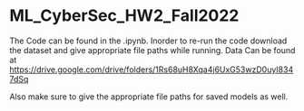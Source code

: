 # ML_CyberSec_HW2_Fall2022

The Code can be found in the .ipynb. Inorder to re-run the code download the dataset and give appropriate file paths while running. 
Data Can be found at https://drive.google.com/drive/folders/1Rs68uH8Xqa4j6UxG53wzD0uyI8347dSq

Also make sure to give the appropriate file paths for saved models as well.
